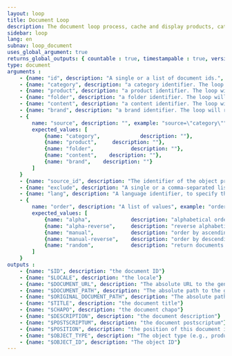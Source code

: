 ```yaml
---
layout: loop
title: Document Loop
description: The document loop process, cache and display products, categories, contents and folders documents.
sidebar: loop
lang: en
subnav: loop_document
uses_global_argument: true
returns_global_outputs: { countable : true, timestampable : true, versionable : false }
type: document
arguments :
    - {name: "id", description: "A single or a list of document ids.", example: "id=\"2\", id=\"1,4,7\""}
    - {name: "category", description: "a category identifier. The loop will return this category's documents", example: "category=\"2\""}
    - {name: "product", description: "a product identifier. The loop will return this product's documents", example: "product=\"2\""}
    - {name: "folder", description: "a folder identifier. The loop will return this folder's documents", example: "folder=\"2\""}
    - {name: "content", description: "a content identifier. The loop will return this content's documents", example: "content=\"2\""}
    - {name: "brand", description: "a brand identifier. The loop will return this brand's documents", example: "brand=\"2\""}
    - {
        name: "source", description: "", example: "source=\"category\"",
        expected_values: [
            {name: "category",             description: ""},
            {name: "product",     description: ""},
            {name: "folder",            description: ""},
            {name: "content",    description: ""},
            {name: "brand",    description: ""}
        ]
    }
    - {name: "source_id", description: "The identifier of the object provided in the \"source\" parameter. Only considered if the \"source\" argument is present", example: "source_id=\"2\""}
    - {name: "exclude", description: "A single or a comma-separated list of document IDs to exclude from the list.", example: "exclude=\"456,123\""}
    - {name: "lang", description: "A language identifier, to specify the language in which the document information will be returned"}
    - {
        name: "order", description: "A list of values", example: "order=\"alpha_reverse\"", default: "manual",
        expected_values: [
            {name: "alpha",             description: "alphabetical order on title"},
            {name: "alpha-reverse",     description: "reverse alphabetical order on title"},
            {name: "manual",            description: "order by ascending position"},
            {name: "manual-reverse",    description: "order by descending position"},
            {name: "random",            description: "return documents in pseudo-random order"}
        ]
    }
outputs :
    - {name: "$ID", description: "the document ID"}
    - {name: "$LOCALE", description: "the locale"}
    - {name: "$DOCUMENT_URL", description: "The absolute URL to the generated document"}
    - {name: "$DOCUMENT_PATH", description: "The absolute path to the generated document file"}
    - {name: "$ORIGINAL_DOCUMENT_PATH", description: "The absolute path to the original document file"}
    - {name: "$TITLE", description: "the document title"}
    - {name: "$CHAPO", description: "the document chapo"}
    - {name: "$DESCRIPTION", description: "the document description"}
    - {name: "$POSTSCRIPTUM", description: "the document postscriptum"}
    - {name: "$POSITION", description: "the position of this document in the object's document list"}
    - {name: "$OBJECT_TYPE", description: "The object type (e.g., produc, category, etc. see 'source' parameter for possible values)"}
    - {name: "$OBJECT_ID", description: "The object ID"}
---
```

